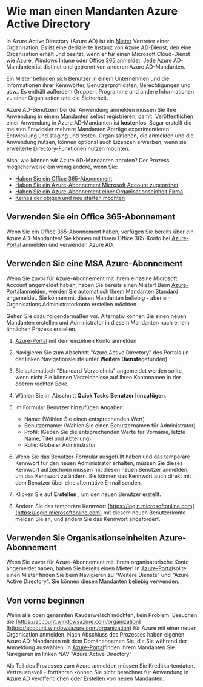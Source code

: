 <properties
    pageTitle="Wie man einen Azure AD-Mandanten | Microsoft Azure"
    description="Wie man einen Mandanten Azure Active Directory für das Registrieren und erstellen."
    services="active-directory"
    documentationCenter=""
    authors="dstrockis"
    manager="terrylan"
    editor=""/>

<tags
    ms.service="active-directory"
    ms.workload="identity"
    ms.tgt_pltfrm="na"
    ms.devlang="na"
    ms.topic="hero-article"
    ms.date="09/28/2015"
    ms.author="dastrock"/>

# <a name="how-to-get-an-azure-active-directory-tenant"></a>Wie man einen Mandanten Azure Active Directory

In Azure Active Directory (Azure AD) ist ein [Mieter](https://msdn.microsoft.com/library/azure/jj573650.aspx#BKMK_WhatIsAnAzureADTenant) Vertreter einer Organisation.  Es ist eine dedizierte Instanz von Azure AD-Dienst, den eine Organisation erhält und besitzt, wenn er für einen Microsoft Cloud-Dienst wie Azure, Windows Intune oder Office 365 anmeldet.  Jede Azure AD-Mandanten ist distinct und getrennt von anderen Azure AD-Mandanten.  

Ein Mieter befinden sich Benutzer in einem Unternehmen und die Informationen ihrer Kennwörter, Benutzerprofildaten, Berechtigungen und usw..  Es enthält außerdem Gruppen, Programme und andere Informationen zu einer Organisation und die Sicherheit.

Azure AD-Benutzern bei der Anwendung anmelden müssen Sie Ihre Anwendung in einem Mandanten selbst registrieren, damit.  Veröffentlichen einer Anwendung in Azure AD-Mandanten ist **kostenlos**.  Sogar erstellt die meisten Entwickler mehrere Mandanten Anträge experimentieren Entwicklung und staging und testen.  Organisationen, die anmelden und die Anwendung nutzen, können optional auch Lizenzen erwerben, wenn sie erweiterte Directory-Funktionen nutzen möchten.

Also, wie können wir Azure AD-Mandanten abrufen?  Der Prozess möglicherweise ein wenig andere, wenn Sie:

- [Haben Sie ein Office 365-Abonnement](#use-an-existing-office-365-subscription)
- [Haben Sie ein Azure-Abonnement Microsoft Account zugeordnet](#use-an-msa-azure-subscription)
- [Haben Sie ein Azure-Abonnement einer Organisationseinheit Firma](#use-an-organizational-azure-subscription)
- [Keines der obigen und neu starten möchten](#start-from-scratch)

## <a name="use-an-existing-office-365-subscription"></a>Verwenden Sie ein Office 365-Abonnement
Wenn Sie ein Office 365-Abonnement haben, verfügen Sie bereits über ein Azure AD-Mandanten! Sie können mit Ihrem Office 365-Konto bei [Azure-Portal](https://portal.azure.com) anmelden und verwenden Azure AD.

## <a name="use-an-msa-azure-subscription"></a>Verwenden Sie eine MSA Azure-Abonnement
Wenn Sie zuvor für Azure-Abonnement mit Ihrem einzelne Microsoft Account angemeldet haben, haben Sie bereits einen Mieter!  Beim [Azure-Portal](https://portal.azure.com)anmelden, werden Sie automatisch Ihrem Mandanten Standard angemeldet. Sie können mit diesen Mandanten beliebig - aber ein Organisations Administratorkonto erstellen möchten.

Gehen Sie dazu folgendermaßen vor.  Alternativ können Sie einen neuen Mandanten erstellen und Administrator in diesem Mandanten nach einem ähnlichen Prozess erstellen.

1.  [Azure-Portal](https://portal.azure.com) mit dem einzelnen Konto anmelden
2.  Navigieren Sie zum Abschnitt "Azure Active Directory" des Portals (in der linken Navigationsleiste unter **Weitere Dienste**gefunden)
3.  Sie automatisch "Standard-Verzeichnis" angemeldet werden sollte, wenn nicht Sie können Verzeichnisse auf Ihren Kontonamen in der oberen rechten Ecke.
4.  Wählen Sie im Abschnitt **Quick Tasks** **Benutzer hinzufügen**.
5.  Im Formular Benutzer hinzufügen Angaben:

    - Name: (Wählen Sie einen entsprechenden Wert)
    - Benutzername: (Wählen Sie einen Benutzernamen für Administrator)
    - Profil: (Geben Sie die entsprechenden Werte für Vorname, letzte Name, Titel und Abteilung)
    - Rolle: Globaler Administrator

6.  Wenn Sie das Benutzer-Formular ausgefüllt haben und das temporäre Kennwort für den neuen Administrator erhalten, müssen Sie dieses Kennwort aufzeichnen müssen mit diesen neuen Benutzer anmelden, um das Kennwort zu ändern. Sie können das Kennwort auch direkt mit dem Benutzer über eine alternative E-mail senden.
7.  Klicken Sie auf **Erstellen** , um den neuen Benutzer erstellt.
8.  Ändern Sie das temporäre Kennwort [https://login.microsoftonline.com](https://login.microsoftonline.com) mit diesem neuen Benutzerkonto melden Sie an, und ändern Sie das Kennwort angefordert.


## <a name="use-an-organizational-azure-subscription"></a>Verwenden Sie Organisationseinheiten Azure-Abonnement
Wenn Sie zuvor für Azure-Abonnement mit Ihrem organisatorische Konto angemeldet haben, haben Sie bereits einen Mieter!  In [Azure-Portal](https://portal.azure.com)sollte einen Mieter finden Sie beim Navigieren zu "Weitere Dienste" und "Azure Active Directory".  Sie können diesen Mandanten beliebig verwenden. 


## <a name="start-from-scratch"></a>Von vorne beginnen
Wenn alle oben genannten Kauderwelsch möchten, kein Problem.  Besuchen Sie [https://account.windowsazure.com/organization](https://account.windowsazure.com/organization) für Azure mit einer neuen Organisation anmelden.  Nach Abschluss des Prozesses haben eigenen Azure AD-Mandanten mit dem Domänennamen Sie, die Sie während der Anmeldung auswählen.  In [Azure-Portal](https://portal.azure.com)finden Ihrem Mandanten Sie Navigieren im linken NAV "Azure Active Directory"

Als Teil des Prozesses zum Azure anmelden müssen Sie Kreditkartendaten.  Vertrauensvoll - fortfahren können Sie nicht berechnet für Anwendung in Azure AD veröffentlichen oder Erstellen von neuen Mandanten.
